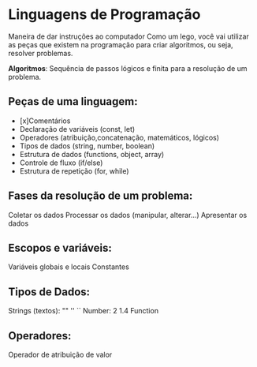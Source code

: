 

# Linguagens de Programação

Maneira de dar instruções ao computador
Como um lego, você vai utilizar as peças que existem na programação para criar algoritmos, ou seja, resolver problemas.

**Algoritmos**: Sequência de passos lógicos e finita para a resolução de um problema.

## Peças de uma linguagem: 

- [x]Comentários
- Declaração de variáveis (const, let)
- Operadores (atribuição,concatenação, matemáticos, lógicos)
- Tipos de dados (string, number, boolean)
- Estrutura de dados (functions, object, array)
- Controle de fluxo (if/else)
- Estrutura de repetição (for, while)

## Fases da resolução de um problema:

Coletar os dados
Processar os dados (manipular, alterar...)
Apresentar os dados

## Escopos e variáveis:

Variáveis globais e locais
Constantes

## Tipos de Dados:

Strings (textos): "" '' ``
Number: 2 1.4
Function

## Operadores:

Operador de atribuição de valor 